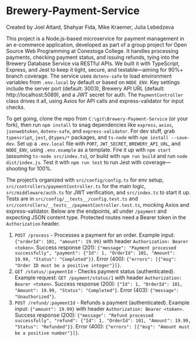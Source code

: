 # Brewery-Payment-Service

Created by Joel Attard, Shahyar Fida, Mike Kraemer, Julia Lebedzeva

This project is a Node.js-based microservice for payment management in an e-commerce application, developed as part of a group project for Open Source Web Programming at Conestoga College. It handles processing payments, checking payment status, and issuing refunds, tying into the Brewery Database Service via RESTful APIs. We built it with TypeScript, Express, and Jest to keep it tight, secure, and testable—aiming for 90%+ branch coverage. The service uses `dotenv-safe` to load environment variables from `.env.local` by default or based on `NODE_ENV`. Key settings include the server port (default: 3003), Brewery API URL (default: http://localhost:5089), and a JWT secret for auth. The `PaymentController` class drives it all, using Axios for API calls and express-validator for input checks.

To get going, clone the repo from `C:\git\Brewery-Payment-Service` (or your fork), then run `npm install` to snag dependencies like `express`, `axios`, `jsonwebtoken`, `dotenv-safe`, and `express-validator`. For dev stuff, grab `typescript`, `jest`, `@types/*` packages, and `ts-node` with `npm install --save-dev`. Set up a `.env.local` file with `PORT`, `JWT_SECRET`, `BREWERY_API_URL`, and `NODE_ENV`, using `.env.example` as a template. Fire it up with `npm start` (assuming `ts-node src/index.ts`), or build with `npm run build` and run `node dist/index.js`. Test it with `npm run test` to run Jest with coverage—shooting for 100%.

The project’s organized with `src/config/config.ts` for env setup, `src/controllers/paymentController.ts` for the main logic, `src/middleware/auth.ts` for JWT verification, and `src/index.ts` to start it up. Tests are in `src/config/__tests__/config.test.ts` and `src/controllers/__tests__/paymentController.test.ts`, mocking Axios and express-validator. Below are the endpoints, all under `/payment` and expecting JSON content type. Protected routes need a Bearer token in the `Authorization` header.

1. `POST /process` - Processes a payment for an order. Example input: `{"orderId": 101, "amount": 19.99}` with header `Authorization: Bearer <token>`. Success response (201): `{"message": "Payment processed successfully", "payment": {"Id": 1, "OrderId": 101, "Amount": 19.99, "Status": "Completed"}}`. Error (400): `{"errors": [{"msg": "Order ID must be a positive integer"}]}`.
2. `GET /status/:paymentId` - Checks payment status (authenticated). Example request: `GET /payment/status/1` with header `Authorization: Bearer <token>`. Success response (200): `{"Id": 1, "OrderId": 101, "Amount": 19.99, "Status": "Completed"}`. Error (403): `{"message": "Unauthorized"}`.
3. `POST /refund/:paymentId` - Refunds a payment (authenticated). Example input: `{"amount": 19.99}` with header `Authorization: Bearer <token>`. Success response (200): `{"message": "Refund processed successfully", "refund": {"Id": 1, "OrderId": 101, "Amount": 19.99, "Status": "Refunded"}}`. Error (400): `{"errors": [{"msg": "Amount must be a positive number"}]}`.
